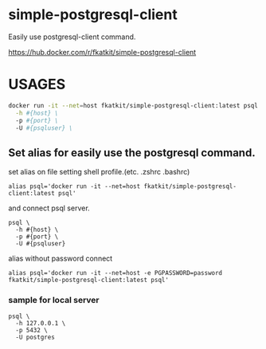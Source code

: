 # simple-postgresql-client

Easily use postgresql-client command.

https://hub.docker.com/r/fkatkit/simple-postgresql-client

# USAGES

```bash
docker run -it --net=host fkatkit/simple-postgresql-client:latest psql \
  -h #{host} \
  -p #{port} \
  -U #{psqluser} \
```

## Set alias for easily use the postgresql command.

set alias on file setting shell profile.(etc. .zshrc .bashrc)

```
alias psql='docker run -it --net=host fkatkit/simple-postgresql-client:latest psql'
```

and connect psql server.

```
psql \
  -h #{host} \
  -p #{port} \
  -U #{psqluser}
```

alias without password connect

```
alias psql='docker run -it --net=host -e PGPASSWORD=password fkatkit/simple-postgresql-client:latest psql'
```

### sample for local server

```
psql \
  -h 127.0.0.1 \
  -p 5432 \
  -U postgres
```
